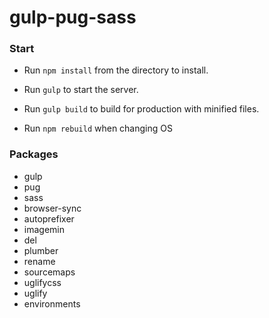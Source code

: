 # gulp-pug-sass

### Start

- Run `npm install` from the directory to install.
- Run `gulp` to start the server.
- Run `gulp build` to build for production with minified files.

- Run `npm rebuild` when changing OS


### Packages

- gulp
- pug
- sass
- browser-sync
- autoprefixer
- imagemin
- del
- plumber
- rename
- sourcemaps
- uglifycss
- uglify
- environments